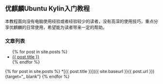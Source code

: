 ## 优麒麟Ubuntu Kylin入门教程

本教程面向没有电脑使用经验或者经验较少的读者，没有高深的使用技巧，重点分享优麒麟的日常使用，希望能为读者带来一定的帮助。

### 文章列表

<ul>
  {% for post in site.posts %}
    <li>
      <a target="_blank" href="{{ site.baseurl }}{{ post.url }}">{{ post.title }}</a>
    </li>
  {% endfor %}
</ul>

{% for post in site.posts %}
*[{{ post.title }}]({{ site.baseurl }}{{ post.url }}){target=“_ blank”}
{% endfor %}
